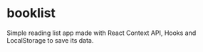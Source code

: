 # booklist
Simple reading list app made with React Context API, Hooks and LocalStorage to save its data.
